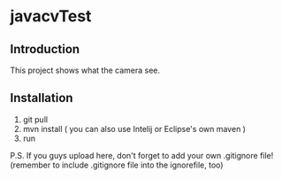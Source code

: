 # javacvTest
## Introduction

This project shows what the camera see.

## Installation

1. git pull
2. mvn install ( you can also use Intelij or Eclipse's own maven )
3. run

P.S. If you guys upload here, don't forget to add your own .gitignore file!(remember to include .gitignore file into the ignorefile, too)

